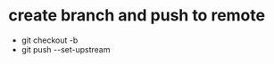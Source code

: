 # create branch and push to remote
- git checkout -b <branch-name>
- git push --set-upstream <remote-name> <local-branch-name> 
